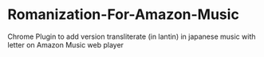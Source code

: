 # Romanization-For-Amazon-Music
Chrome Plugin to add version transliterate (in lantin) in japanese music with letter on Amazon Music web player
